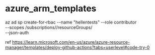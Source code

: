 # azure_arm_templates
az ad sp create-for-rbac --name "hellentests" --role contributor \
                            --scopes /subscriptions/<id>/resourceGroups/<group> \
                            --json-auth

ref https://learn.microsoft.com/en-us/azure/azure-resource-manager/templates/deploy-github-actions?tabs=userlevel#code-try-0